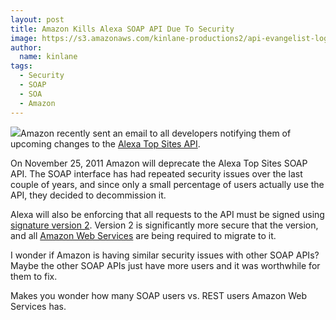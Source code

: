 ```yaml
---
layout: post
title: Amazon Kills Alexa SOAP API Due To Security
image: https://s3.amazonaws.com/kinlane-productions2/api-evangelist-logos/api-evangelist-butterfly-vertical.png
author:
  name: kinlane
tags:
  - Security
  - SOAP
  - SOA
  - Amazon
---
```

[![](http://kinlane-productions2.s3.amazonaws.com/amazon/alexa-logo.gif)](http://aws.amazon.com/awis/)Amazon recently sent an email to all developers notifying them of upcoming changes to the [Alexa Top Sites API](http://docs.amazonwebservices.com/AlexaTopSites/latest/ "Alexa Top Sites API").

On November 25, 2011 Amazon will deprecate the Alexa Top Sites SOAP API. The SOAP interface has had repeated security issues over the last couple of years, and since only a small percentage of users actually use the API, they decided to decommission it.

Alexa will also be enforcing that all requests to the API must be signed using [signature version 2](http://docs.amazonwebservices.com/AlexaTopSites/latest/CalculatingSignatures.html "signature version 2"). Version 2 is significantly more secure that the version, and all [Amazon Web Services](http://aws.amazon.com/ "Amazon Web Services") are being required to migrate to it.

I wonder if Amazon is having similar security issues with other SOAP APIs? Maybe the other SOAP APIs just have more users and it was worthwhile for them to fix.

Makes you wonder how many SOAP users vs. REST users Amazon Web Services has.